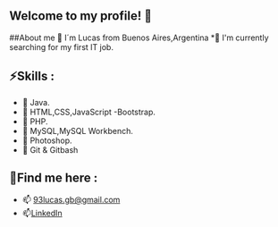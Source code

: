 <img src="https://media3.giphy.com/media/pOEbLRT4SwD35IELiQ/giphy.gif?cid=790b76112f517b9b6c6633c4c6d36ff8f8dc25605217fa4c&amp;rid=giphy.gif&amp;ct=g" alt="Coding Artificial Intelligence GIF by Matthew Butler" style="width: 700px; height: 500px; left: 0px; top: 0px; opacity: 0;">

## Welcome to my profile! 👋
 
##About me 👀
I´m Lucas from Buenos Aires,Argentina
*💼 I'm currently searching for my first IT job.

## ⚡Skills :

* 📌 Java.
* 📌 HTML,CSS,JavaScript -Bootstrap.
* 📌 PHP.
* 📌 MySQL,MySQL Workbench.
* 📌 Photoshop.
* 📌 Git & Gitbash

## 💬Find me here :

* 📫 93lucas.gb@gmail.com<br>
* 📫[LinkedIn](https://www.linkedin.com/in/lucas-buela-6660b5197/) 

<!--
**LucasBuela/LucasBuela** is a ✨ _special_ ✨ repository because its `README.md` (this file) appears on your GitHub profile.

Here are some ideas to get you started:

- 🔭 I’m currently working on ...
- 🌱 I’m currently learning ...
- 👯 I’m looking to collaborate on ...
- 🤔 I’m looking for help with ...
- 💬 Ask me about ...
- 📫 How to reach me: ...
- 😄 Pronouns: ...
- ⚡ Fun fact: ...
-->
